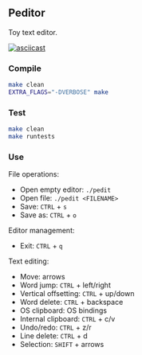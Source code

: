 Peditor
-------

Toy text editor.

[![asciicast](https://asciinema.org/a/SJonWXqbb0T6SgIQjvofFtnfv.svg)](https://asciinema.org/a/SJonWXqbb0T6SgIQjvofFtnfv)


### Compile

```bash
make clean
EXTRA_FLAGS="-DVERBOSE" make
```

### Test

```bash
make clean
make runtests
```

### Use

File operations:

- Open empty editor: `./pedit`
- Open file: `./pedit <FILENAME>`
- Save: `CTRL` + `s`
- Save as: `CTRL` + `o`

Editor management:

- Exit: `CTRL` + `q`

Text editing:

- Move: arrows
- Word jump: `CTRL` + left/right
- Vertical offsetting: `CTRL` + up/down
- Word delete: `CTRL` + backspace
- OS clipboard: OS bindings
- Internal clipboard: `CTRL` + c/v
- Undo/redo: `CTRL` + z/r
- Line delete: `CTRL` + d
- Selection: `SHIFT` + arrows
